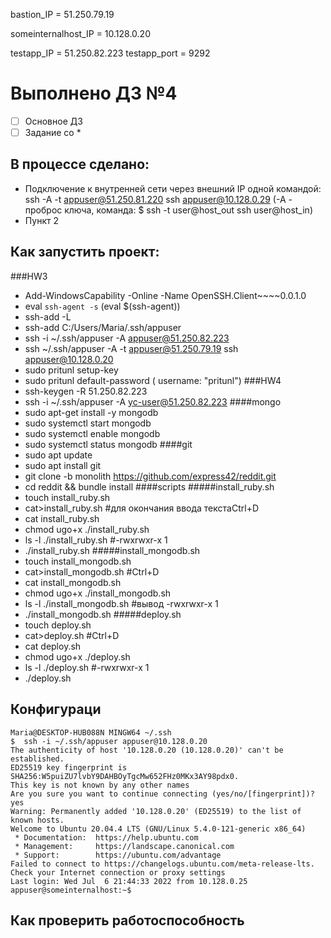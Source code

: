 bastion_IP = 51.250.79.19

 someinternalhost_IP = 10.128.0.20

  testapp_IP = 51.250.82.223
  testapp_port = 9292


# Выполнено ДЗ №4

 - [ ] Основное ДЗ
 - [ ] Задание со *

## В процессе сделано:
 - Подключение к внутренней сети через внешний IP одной командой: ssh -A -t appuser@51.250.81.220 ssh appuser@10.128.0.29 (-A - проброс ключа, команда: $ ssh -t user@host_out ssh user@host_in)
 - Пункт 2

## Как запустить проект:
###HW3
 - Add-WindowsCapability -Online -Name OpenSSH.Client~~~~0.0.1.0
 - eval `ssh-agent -s`  (eval $(ssh-agent))
 - ssh-add -L
 - ssh-add  C:/Users/Maria/.ssh/appuser
 - ssh -i  ~/.ssh/appuser -A appuser@51.250.82.223
 - ssh ~/.ssh/appuser -A -t appuser@51.250.79.19 ssh appuser@10.128.0.20
 - sudo pritunl setup-key
 - sudo pritunl default-password ( username: "pritunl")
 ###HW4
 - ssh-keygen -R 51.250.82.223
 - ssh -i  ~/.ssh/appuser -A  yc-user@51.250.82.223
 ####mongo
 - sudo apt-get install -y mongodb
 - sudo systemctl start mongodb
 - sudo systemctl enable mongodb
 - sudo systemctl status mongodb
 ####git
 - sudo apt update
 - sudo apt install git
 - git clone -b monolith https://github.com/express42/reddit.git
 - cd reddit && bundle install
####scripts
#####install_ruby.sh
 - touch install_ruby.sh
 - cat>install_ruby.sh #для окончания ввода текстаCtrl+D
 - cat install_ruby.sh
 - chmod ugo+x ./install_ruby.sh
 -  ls -l ./install_ruby.sh #-rwxrwxr-x 1
 - ./install_ruby.sh
 #####install_mongodb.sh
 - touch install_mongodb.sh
 - cat>install_mongodb.sh #Ctrl+D
 - cat install_mongodb.sh
 - chmod ugo+x ./install_mongodb.sh
 - ls -l ./install_mongodb.sh #вывод -rwxrwxr-x 1
 - ./install_mongodb.sh
 #####deploy.sh
 - touch deploy.sh
 - cat>deploy.sh #Ctrl+D
 - cat deploy.sh
 - chmod ugo+x ./deploy.sh
 - ls -l ./deploy.sh #-rwxrwxr-x 1
 - ./deploy.sh

 ## Конфигураци

```
Maria@DESKTOP-HUB088N MINGW64 ~/.ssh
$  ssh -i ~/.ssh/appuser appuser@10.128.0.20
The authenticity of host '10.128.0.20 (10.128.0.20)' can't be established.
ED25519 key fingerprint is SHA256:W5puiZU7lvbY9DAHBOyTgcMw652FHz0MKx3AY98pdx0.
This key is not known by any other names
Are you sure you want to continue connecting (yes/no/[fingerprint])? yes
Warning: Permanently added '10.128.0.20' (ED25519) to the list of known hosts.
Welcome to Ubuntu 20.04.4 LTS (GNU/Linux 5.4.0-121-generic x86_64)
 * Documentation:  https://help.ubuntu.com
 * Management:     https://landscape.canonical.com
 * Support:        https://ubuntu.com/advantage
Failed to connect to https://changelogs.ubuntu.com/meta-release-lts. Check your Internet connection or proxy settings
Last login: Wed Jul  6 21:44:33 2022 from 10.128.0.25
appuser@someinternalhost:~$
```

## Как проверить работоспособность
